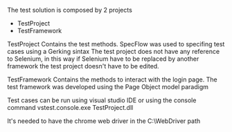 The test solution is composed by 2 projects
- TestProject
- TestFramework

TestProject
Contains the test methods.
SpecFlow was used to specifing test cases using a Gerking sintax
The test project does not have any reference to Selenium, in this way  if Selenium have to be replaced by another framework the test project doesn't have to be edited.

TestFramework
Contains the methods to interact with the login page.
The test framework was developed using the Page Object model paradigm

Test cases can be run using visual studio IDE or using the console command
vstest.console.exe TestProject.dll

It's needed to have the chrome web driver in the C:\WebDriver path 
